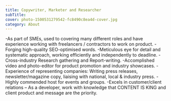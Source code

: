 ```yaml
---
title: Copywriter, Marketer and Researcher
subTitle: 
cover: photo-1500531279542-fc8490c8ea4d-cover.jpg
category: About
---
```

-As part of SMEs, used to covering many different roles and have experience working with freelancers / contractors to work on product.
-Forging high-quality SEO-optimised words.
-Meticulous eye for detail and systematic approach, working efficiently and independently to deadline.
-Cross-industry Research gathering and Report-writing. -Accomplished video and photo-editor for product promotion and industry showcases. -Experience of representing companies: Writing press releases, newsletter/magazine copy, liaising with national, local & industry press. -Highly commended host for events and groups. -Excels in customer/client relations – As a developer, work with knowledge that CONTENT IS KING and client product and message are the priority.